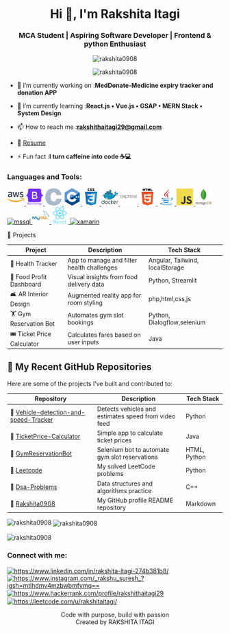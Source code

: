 <h1 align="center">Hi 👋, I'm Rakshita Itagi</h1>
<h3 align="center">MCA Student | Aspiring Software Developer | Frontend & python Enthusiast</h3>

<p align= "center"> <img src ="https://github.com/user-attachments/assets/5ea0d9f8-c8b8-48b1-a410-32113ea36dda" alt="rakshita0908" /> </p>

<p align="center"> <img src="https://komarev.com/ghpvc/?username=rakshita0908&label=Profile%20views&color=0e75b6&style=flat" alt="rakshita0908" /> </p>

- 🔭 I’m currently working on :**MedDonate-Medicine expiry tracker and donation APP**

- 🌱 I’m currently learning :**React.js • Vue.js • GSAP • MERN Stack • System Design**

- 📫 How to reach me :**rakshithaitagi29@gmail.com**

- 📄 [Resume](https://github.com/Rakshita0908/Resume/blob/main/RAKSHITA_ITAGI-RESUME.pdf) 

- ⚡ Fun fact :**I turn caffeine into code ☕💻**





<h3 align="left">Languages and Tools:</h3>
<p align="left"> <a href="https://aws.amazon.com" target="_blank" rel="noreferrer"> <img src="https://raw.githubusercontent.com/devicons/devicon/master/icons/amazonwebservices/amazonwebservices-original-wordmark.svg" alt="aws" width="40" height="40"/> </a> <a href="https://getbootstrap.com" target="_blank" rel="noreferrer"> <img src="https://raw.githubusercontent.com/devicons/devicon/master/icons/bootstrap/bootstrap-plain-wordmark.svg" alt="bootstrap" width="40" height="40"/> </a> <a href="https://www.cprogramming.com/" target="_blank" rel="noreferrer"> <img src="https://raw.githubusercontent.com/devicons/devicon/master/icons/c/c-original.svg" alt="c" width="40" height="40"/> </a> <a href="https://www.w3schools.com/cpp/" target="_blank" rel="noreferrer"> <img src="https://raw.githubusercontent.com/devicons/devicon/master/icons/cplusplus/cplusplus-original.svg" alt="cplusplus" width="40" height="40"/> </a> <a href="https://www.w3schools.com/css/" target="_blank" rel="noreferrer"> <img src="https://raw.githubusercontent.com/devicons/devicon/master/icons/css3/css3-original-wordmark.svg" alt="css3" width="40" height="40"/> </a> <a href="https://www.docker.com/" target="_blank" rel="noreferrer"> <img src="https://raw.githubusercontent.com/devicons/devicon/master/icons/docker/docker-original-wordmark.svg" alt="docker" width="40" height="40"/> </a> <a href="https://expressjs.com" target="_blank" rel="noreferrer"> <img src="https://raw.githubusercontent.com/devicons/devicon/master/icons/express/express-original-wordmark.svg" alt="express" width="40" height="40"/> </a> <a href="https://www.w3.org/html/" target="_blank" rel="noreferrer"> <img src="https://raw.githubusercontent.com/devicons/devicon/master/icons/html5/html5-original-wordmark.svg" alt="html5" width="40" height="40"/> </a> <a href="https://www.java.com" target="_blank" rel="noreferrer"> <img src="https://raw.githubusercontent.com/devicons/devicon/master/icons/java/java-original.svg" alt="java" width="40" height="40"/> </a> <a href="https://developer.mozilla.org/en-US/docs/Web/JavaScript" target="_blank" rel="noreferrer"> <img src="https://raw.githubusercontent.com/devicons/devicon/master/icons/javascript/javascript-original.svg" alt="javascript" width="40" height="40"/> </a> <a href="https://www.mongodb.com/" target="_blank" rel="noreferrer"> <img src="https://raw.githubusercontent.com/devicons/devicon/master/icons/mongodb/mongodb-original-wordmark.svg" alt="mongodb" width="40" height="40"/> </a> <a href="https://www.microsoft.com/en-us/sql-server" target="_blank" rel="noreferrer"> <img src="https://www.svgrepo.com/show/303229/microsoft-sql-server-logo.svg" alt="mssql" width="40" height="40"/> </a> <a href="https://www.mysql.com/" target="_blank" rel="noreferrer"> <img src="https://raw.githubusercontent.com/devicons/devicon/master/icons/mysql/mysql-original-wordmark.svg" alt="mysql" width="40" height="40"/> </a> <a href="https://reactjs.org/" target="_blank" rel="noreferrer"> <img src="https://raw.githubusercontent.com/devicons/devicon/master/icons/react/react-original-wordmark.svg" alt="react" width="40" height="40"/> </a> <a href="https://dotnet.microsoft.com/apps/xamarin" target="_blank" rel="noreferrer"> <img src="https://raw.githubusercontent.com/detain/svg-logos/780f25886640cef088af994181646db2f6b1a3f8/svg/xamarin.svg" alt="xamarin" width="40" height="40"/> </a> </p>
🚀 Projects

| Project | Description | Tech Stack |
|--------|-------------|------------|
| 🧘 Health Tracker | App to manage and filter health challenges | Angular, Tailwind, localStorage |
| 🍱 Food Profit Dashboard | Visual insights from food delivery data | Python, Streamlit |
| 🛋️ AR Interior Design | Augmented reality app for room styling | php,html,css,js |
| 🏋️ Gym Reservation Bot | Automates gym slot bookings | Python, Dialogflow,selenium |
| 🎟️ Ticket Price Calculator | Calculates fares based on user inputs |  Java |


## 📁 My  Recent GitHub Repositories

Here are some of the projects I’ve built and contributed to:

| Repository | Description | Tech Stack |
|------------|-------------|------------|
| 🔹 [Vehicle-detection-and-speed-Tracker](https://github.com/Rakshita0908/Vehicle-detection-and-speed-Tracker) | Detects vehicles and estimates speed from video feed | Python |
| 🔹 [TicketPrice-Calculator](https://github.com/Rakshita0908/TicketPrice-Calculator) | Simple app to calculate ticket prices | Java |
| 🔹 [GymReservationBot](https://github.com/Rakshita0908/GymReservationBot) | Selenium bot to automate gym slot reservations | HTML, Python |
| 🔹 [Leetcode](https://github.com/Rakshita0908/Leetcode) | My solved LeetCode problems | Python |
| 🔹 [Dsa-Problems](https://github.com/Rakshita0908/Dsa-Problems) | Data structures and algorithms practice | C++ |
| 🔹 [Rakshita0908](https://github.com/Rakshita0908/Rakshita0908) | My GitHub profile README repository | Markdown |


<p><img align="left" src="https://github-readme-stats.vercel.app/api/top-langs?username=rakshita0908&show_icons=true&locale=en&layout=compact" alt="rakshita0908" /></p>

<p>&nbsp;<img align="center" src="https://github-readme-stats.vercel.app/api?username=rakshita0908&show_icons=true&locale=en" alt="rakshita0908" /></p>

<p><img align="center" src="https://github-readme-streak-stats.herokuapp.com/?user=rakshita0908&" alt="rakshita0908" /></p>
<h3 align="left">Connect with me:</h3>
<p align="left">
<a href="https://linkedin.com/in/https://www.linkedin.com/in/rakshita-itagi-274b381b8/" target="blank"><img align="center" src="https://raw.githubusercontent.com/rahuldkjain/github-profile-readme-generator/master/src/images/icons/Social/linked-in-alt.svg" alt="https://www.linkedin.com/in/rakshita-itagi-274b381b8/" height="30" width="40" /></a>
<a href="https://instagram.com/https://www.instagram.com/_rakshu_suresh_?igsh=mtlhdmv4mzbwbmfymq==" target="blank"><img align="center" src="https://raw.githubusercontent.com/rahuldkjain/github-profile-readme-generator/master/src/images/icons/Social/instagram.svg" alt="https://www.instagram.com/_rakshu_suresh_?igsh=mtlhdmv4mzbwbmfymq==" height="30" width="40" /></a>
<a href="https://www.hackerrank.com/https://www.hackerrank.com/profile/rakshithaitagi29" target="blank"><img align="center" src="https://raw.githubusercontent.com/rahuldkjain/github-profile-readme-generator/master/src/images/icons/Social/hackerrank.svg" alt="https://www.hackerrank.com/profile/rakshithaitagi29" height="30" width="40" /></a>
<a href="https://www.leetcode.com/https://leetcode.com/u/rakshitaitagi/" target="blank"><img align="center" src="https://raw.githubusercontent.com/rahuldkjain/github-profile-readme-generator/master/src/images/icons/Social/leet-code.svg" alt="https://leetcode.com/u/rakshitaitagi/" height="30" width="40" /></a>
</p>
<P ALIGN="CENTER" /> Code with purpose, build with passion <BR/>
 Created by RAKSHITA ITAGI</p>


